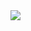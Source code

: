 <a href="https://portal.azure.com/#create/Microsoft.Template/uri/https%3A%2F%2Fraw.githubusercontent.com%2Fwadstromtech%2Fsentinel%2Fmaster%2FPlaybooks%2FRecordedFuture%2FtiIndicators%2FHash%20TI%2FHashMalwareSSL%2FBatching%2Ftemplate.json" target="_blank">
    <img src="https://aka.ms/deploytoazurebutton""/>
</a>
